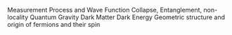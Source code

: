 Measurement Process and Wave Function Collapse, Entanglement, non-locality
Quantum Gravity
Dark Matter
Dark Energy 
Geometric structure and origin of fermions and their spin
